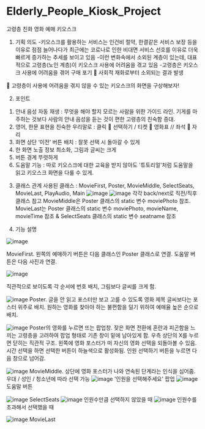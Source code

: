 # Elderly_People_Kiosk_Project

고령층 친화 영화 예매 키오스크

1) 기획 의도
-키오스크를 활용하는 서비스는 인건비 절약, 한결같은 서비스 보장 등을 이유로 점점 늘어나다가 최근에는 코로나로 인한 비대면 서비스 선호를 이유로 더욱 빠르게 증가하는 추세를 보이고 있음
-이런 변화속에서 소외된 계층이 있는데, 대표적으로 고령층(노인 계층)이 키오스크 사용에 어려움을 겪고 있음
-고령층은 키오스크 사용에 어려움을 겪어 구매 포기  사회적 재화로부터 소외되는 결과 발생

 고령층이 사용에 어려움을 겪지 않을 수 있는 키오스크의 화면을 구상해보자! 



2) 포인트
1. 안내 음성 자동 재생 : 무엇을 해야 할지 모르는 사람을 위한 가이드 라인. 기게를 마주하는 것보다 사람의 안내 음성을 듣는 것이 편한 고령층의 친숙함 증대.
2. 영어, 한문 표현을 친숙한 우리말로 : 클릭  선택하기 / 티켓  영화표 // 좌석  자리
3. 화면 상단 ‘이전’ 버튼 배치 : 잘못 선택 시 돌아갈 수 있게
4. 한 화면 노출 정보 최소화, 그림과 글씨는 크게 
5. 버튼 경계 뚜렷하게
6. 도움말 기능 : 따로 키오스크에 대한 교육을 받지 않아도 '튜토리얼'처럼 도움말을 읽고 키오스크 화면을 다룰 수 있게.



3) 클래스 관계
 사용된 클래스 : MovieFirst, Poster, MovieMiddle, SelectSeats, MovieLast, PlayAudio, Main
![image](https://user-images.githubusercontent.com/76686872/122487708-d6691180-d016-11eb-82f5-947c0bf3c9a0.png)
![image](https://user-images.githubusercontent.com/76686872/122487764-f7c9fd80-d016-11eb-83fe-a45b18ae4b6c.png)
각각 back/next로 직전/직후 클래스 참고
MovieMiddle은 Poster 클래스의 static 변수 moviePhoto 참조.
MovieLast는 Poster 클래스의 static 변수 moviePhoto, movieName, movieTime 참조 & SelectSeats 클래스의 static 변수 seatname 참조



4) 기능 설명

![image](https://user-images.githubusercontent.com/76686872/122488186-e9301600-d017-11eb-8868-77a9931f221f.png)

MovieFirst. 왼쪽의 예매하기 버튼은 다음 클래스인 Poster 클래스로 연결. 도움말 버튼은 다음 사진과 연결.

![image](https://user-images.githubusercontent.com/76686872/122488300-25fc0d00-d018-11eb-8549-af479bb2f73d.png)

직관적으로 보이도록 각 순서에 번호 배치, 그림보다 글씨를 크게 함.


![image](https://user-images.githubusercontent.com/76686872/122488207-ef25f700-d017-11eb-8f38-db492063a341.png)
Poster. 글을 안 읽고 포스터만 보고 고를 수 있도록 영화 제목 글씨보다는 포스터 위주로 배치. 원하는 영화를 찾아야 하는 불편함을 덜기 위하여 예매율 높은 순으로 배치.

![image](https://user-images.githubusercontent.com/76686872/122488214-f1885100-d017-11eb-90d4-da29f7522e5a.png)
Poster의 영화를 누르면 뜨는 팝업창. 잦은 화면 전환에 혼란과 피곤함을 느끼는 고령층을 고려하여 팝업 형태로 기존 창이 밑에 남아있게 함. 우측 상단의 X를 누르면 닫히는 직관적 구조. 
왼쪽에 영화 포스터가 떠 자신의 영화 선택을 되돌아볼 수 있음. 시간 선택을 하면 선택한 버튼이 하늘색으로 활성화됨. 인원 선택하기 버튼을 누르면 다음 창으로 넘어감.

![image](https://user-images.githubusercontent.com/76686872/122488218-f3eaab00-d017-11eb-94af-bc7705363a8a.png)
MovieMiddle. 상단에 영화 포스터가 나와 연속된 단계라는 인식을 심어줌. 우대 / 성인 / 청소년에 따라 선택 가능
![image](https://user-images.githubusercontent.com/76686872/122488702-fd284780-d018-11eb-8767-bb95ad870150.png)
'인원을 선택해주세요' 팝업
![image](https://user-images.githubusercontent.com/76686872/122488756-16c98f00-d019-11eb-8054-f58e7840bb8b.png)
도움말 버튼

![image](https://user-images.githubusercontent.com/76686872/122488222-f64d0500-d017-11eb-9f13-5267f965e7f6.png)
SelectSeats
![image](https://user-images.githubusercontent.com/76686872/122488785-2648d800-d019-11eb-84b5-c505fd3847a0.png)
인원수만큼 선택하지 않았을 때
![image](https://user-images.githubusercontent.com/76686872/122488809-32349a00-d019-11eb-9aec-872666c93a95.png)
인원수를 초과해서 선택했을 때

![image](https://user-images.githubusercontent.com/76686872/122488224-f816c880-d017-11eb-9d0d-d2150a6afacb.png)
MovieLast




